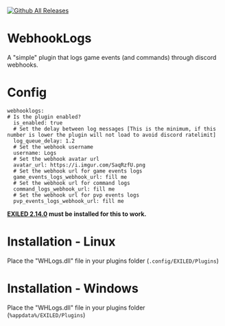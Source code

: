 [![Github All Releases](https://img.shields.io/github/downloads/xRoier/WHLogs/total?color=blueviolet&style=for-the-badge)]()
# WebhookLogs
A "simple" plugin that logs game events (and commands) through discord webhooks.

# Config
```
webhooklogs:
# Is the plugin enabled?
  is_enabled: true
  # Set the delay between log messages [This is the minimum, if this number is lower the plugin will not load to avoid discord ratelimit]
  log_queue_delay: 1.2
  # Set the webhook username
  username: Logs
  # Set the webhook avatar url
  avatar_url: https://i.imgur.com/SaqRzfU.png
  # Set the webhook url for game events logs
  game_events_logs_webhook_url: fill me
  # Set the webhook url for command logs
  command_logs_webhook_url: fill me
  # Set the webhook url for pvp events logs
  pvp_events_logs_webhook_url: fill me
```

**[EXILED 2.14.0](https://github.com/Exiled-Team/EXILED/releases/tag/2.14.0) must be installed for this to work.**

# Installation - Linux

Place the "WHLogs.dll" file in your plugins folder (``.config/EXILED/Plugins``)

# Installation - Windows

Place the "WHLogs.dll" file in your plugins folder (``%appdata%/EXILED/Plugins``)
